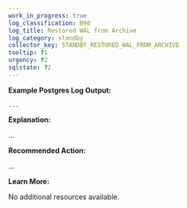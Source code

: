 ```yaml
---
work_in_progress: true
log_classification: B90
log_title: Restored WAL from Archive
log_category: standby
collector_key: STANDBY_RESTORED_WAL_FROM_ARCHIVE
tooltip: ?1
urgency: ?2
sqlstate: ?2
---
```


**Example Postgres Log Output:**

```
...
```

**Explanation:**

...

**Recommended Action:**

...

**Learn More:**

No additional resources available.
